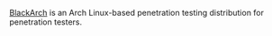 
[BlackArch](https://blackarch.org/)
is an Arch Linux-based penetration testing distribution for penetration testers.
